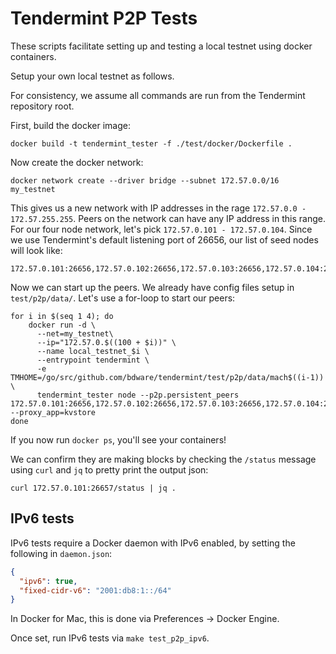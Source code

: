 # Tendermint P2P Tests

These scripts facilitate setting up and testing a local testnet using docker containers.

Setup your own local testnet as follows.

For consistency, we assume all commands are run from the Tendermint repository root.

First, build the docker image:

```
docker build -t tendermint_tester -f ./test/docker/Dockerfile .
```

Now create the docker network:

```
docker network create --driver bridge --subnet 172.57.0.0/16 my_testnet
```

This gives us a new network with IP addresses in the rage `172.57.0.0 - 172.57.255.255`.
Peers on the network can have any IP address in this range.
For our four node network, let's pick `172.57.0.101 - 172.57.0.104`.
Since we use Tendermint's default listening port of 26656, our list of seed nodes will look like:

```
172.57.0.101:26656,172.57.0.102:26656,172.57.0.103:26656,172.57.0.104:26656
```

Now we can start up the peers. We already have config files setup in `test/p2p/data/`.
Let's use a for-loop to start our peers:

```
for i in $(seq 1 4); do
	docker run -d \
	  --net=my_testnet\
	  --ip="172.57.0.$((100 + $i))" \
	  --name local_testnet_$i \
	  --entrypoint tendermint \
	  -e TMHOME=/go/src/github.com/bdware/tendermint/test/p2p/data/mach$((i-1)) \
	  tendermint_tester node --p2p.persistent_peers 172.57.0.101:26656,172.57.0.102:26656,172.57.0.103:26656,172.57.0.104:26656 --proxy_app=kvstore
done
```

If you now run `docker ps`, you'll see your containers!

We can confirm they are making blocks by checking the `/status` message using `curl` and `jq` to pretty print the output json:

```
curl 172.57.0.101:26657/status | jq .
```

## IPv6 tests

IPv6 tests require a Docker daemon with IPv6 enabled, by setting the following in `daemon.json`:

```json
{
  "ipv6": true,
  "fixed-cidr-v6": "2001:db8:1::/64"
}
```

In Docker for Mac, this is done via Preferences → Docker Engine.

Once set, run IPv6 tests via `make test_p2p_ipv6`.
